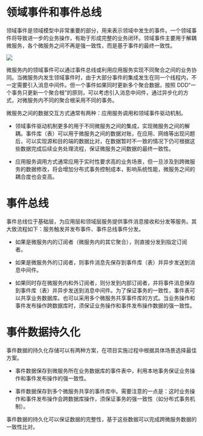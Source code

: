 # 领域事件和事件总线

领域事件是领域模型中非常重要的部分，用来表示领域中发生的事件。一个领域事件将导致进一步的业务操作，有助于形成完整的业务闭环。领域事件主要用于解耦微服务，各个微服务之间不再是强一致性，而是基于事件的最终一致性。

![](https://i.postimg.cc/yNfKRR0v/image.png)

微服务内的领域事件可以通过事件总线或利用应用服务实现不同聚合之间的业务协同。当微服务内发生领域事件时，由于大部分事件的集成发生在同一个线程内，不一定需要引入消息中间件。但一个事件如果同时更新多个聚合数据，按照 DDD“一个事务只更新一个聚合根”的原则，可以考虑引入消息中间件，通过异步化的方式，对微服务内不同的聚合根采用不同的事务。

微服务之间的数据交互方式通常有两种：应用服务调用和领域事件驱动机制。

- 领域事件驱动机制更多的用于不同微服务之间的集成，实现微服务之间的解耦。事件库（表）可以用于微服务之间的数据对账，在应用、网络等出现问题后，可以实现源和目的端的数据比对，在数据暂时不一致的情况下仍可根据这些数据完成后续业务处理流程，保证微服务之间数据的最终一致性。

- 应用服务调用方式通常应用于实时性要求高的业务场景，但一旦涉及到跨微服务的数据修改，将会增加分布式事务控制成本，影响系统性能，微服务之间的耦合度也会变高。

# 事件总线

事件总线位于基础层，为应用层和领域层服务提供事件消息接收和分发等服务。其大致流程如下：服务触发并发布事件、事件总线事件分发。

- 如果是微服务内的订阅者（微服务内的其它聚合），则直接分发到指定订阅者。

- 如果是微服务外的订阅者，则事件消息先保存到事件库（表）并异步发送到消息中间件。

- 如果同时存在微服务内和外订阅者，则分发到内部订阅者，并将事件消息保存到事件库（表）并异步发送到消息中间件。为了保证事务的一致性，事件表可以共享业务数据库。也可以采用多个微服务共享事件库的方式。当业务操作和事件发布操作跨数据库时，须保证业务操作和事件发布操作数据的强一致性。

# 事件数据持久化

事件数据的持久化存储可以有两种方案，在项目实施过程中根据具体场景选择最佳方案。

- 事件数据保存到微服务所在业务数据库的事件表中，利用本地事务保证业务操作和事件发布操作的强一致性。

- 事件数据保存到多个微服务共享的事件库中。需要注意的一点是：这时业务操作和事件发布操作会跨数据库操作，须保证事务的强一致性（如分布式事务机制）。

事件数据的持久化可以保证数据的完整性，基于这些数据可以完成跨微服务数据的一致性比对。
